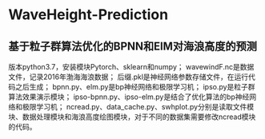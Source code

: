 # WaveHeight-Prediction
## 基于粒子群算法优化的BPNN和ElM对海浪高度的预测
版本python3.7，安装模块Pytorch、sklearn和numpy；
wavewindF.nc是数据文件，记录2016年渤海海浪数据；
后缀.pkl是神经网络参数存储文件，在运行代码之后生成；
bpnn.py、elm.py是bp神经网络和极限学习机；
ipso.py是粒子群算法效果演示模块；
ipso-bpnn.py、ipso-elm.py是结合了优化算法的bp神经网络和极限学习机；
ncread.py、data_cache.py、swhplot.py分别是读取文件模块、数据处理模块和海浪高度绘图模块，对于不同的数据集需要修改ncread模块的代码。
